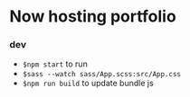 # Now hosting portfolio

### dev
- `$npm start` to run
- `$sass --watch sass/App.scss:src/App.css`
- `$npm run build` to update bundle js